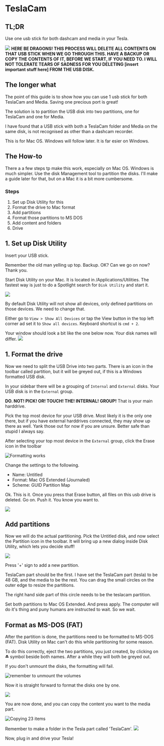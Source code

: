 # TeslaCam

## TL;DR
Use one usb stick for both dashcam and media in your Tesla.

![][grandpa]
**HERE BE DRAGONS! THIS PROCESS WILL DELETE ALL CONTENTS ON THAT USB STICK WHEN WE GO THROUGH THIS. HAVE A BACKUP OR COPY THE CONTENTS OF IT, BEFORE WE START, IF YOU NEED TO. I WILL NOT TOLERATE TEARS OF SADNESS FOR YOU DELETING [insert important stuff here] FROM THE USB DISK.**

## The longer what
The point of this guide is to show how you can use 1 usb stick for both TeslaCam and Media. Saving one precious port is great!

The solution is to partition the USB disk into two partitions, one for TeslaCam and one for Media.

I have found that a USB stick with both a TeslaCam folder and Media on the same disk, is not recognised as other than a dashcam recorder.

This is for Mac OS. Windows will follow later. It is far esier on Windows.

## The How-to
There a a few steps tp make this work, especially on Mac OS. Windows is much simpler. Use the disk Management tool to partition the disks. I'll make a guide later for that, but on a Mac it is a bit more cumbersome.

### Steps
1. Set up Disk Utility for this
1. Format the drive to Mac format
1. Add partitions
1. Format those partitions to MS DOS
1. Add content and folders
1. Drive

## 1. Set up Disk Utility
Insert your USB stick.

Remember the old man yelling up top. Backup. OK? Can we go on now? Thank you.

Start Disk Utility on your Mac. It is located in /Applications/Utilities. The fastest way is just to do a Spotlight search for `Disk Utility` and start it.

![][spotlight]

By default Disk Utility will not show all devices, only defined partitions on those devices. We need to change that.

Either go to `View > Show All Devices` or tap the View button in the top left corner ad set it to `Show all devices`. Keyboard shortcut is `cmd + 2`.

Your window should look a bit like the one below now. Your disk names will differ.
![][default-disk]


## 1. Format the drive
Now we need to split the USB Drive into two parts. There is an icon in the toolbar called partition, but it will be greyed out, if this is a Windows formatted USB disk.

In your sidebar there will be a grouping of `Internal` and `External` disks. Your USB disk is in the `External` group.

**DO. NOT! PICK! OR! TOUCH! THE! INTERNAL! GROUP!** That is your main harddrive.

Pick the top most device for your USB drive. Most likely it is the only one there, but if you have external harddrives connected, they may show up there as well. Yank those out for now if you are unsure. Better safe than stupid I always say.

After selecting your top most device in the `External` group, click the Erase icon in the toolbar

![][erase-disk]

Change the settings to the following.
- Name: Untitled
- Format: Mac OS Extended (Journaled)
- Scheme: GUID Partition Map

Ok. This is it. Once you press that Erase button, all files on this usb drive is deleted. Go on. Push it. You know you want to.

![][push]

## Add partitions
Now we will do the actual partitioning.
Pick the Untitled disk, and now select the Partition icon in the toolbar. It will bring up a new dialog inside Disk Utility, which lets you decide stuff!

![][partition]

Press '+' sign to add a new partition.

TeslaCam part should be the first. I have set the TeslaCam part (tesla) to be 48 GB, and the media to be the rest. You can drag the small circles on the outer edge to resize the partitions.

The right hand side part of this circle needs to be the teslacam partition.

Set both partitions to Mac OS Extended. And press apply. The computer will do it's thing and puny humans are instructed to wait. So we wait.

## Format as MS-DOS (FAT)
After the partition is done, the partitions need to be formatted to MS-DOS (FAT). Disk Utility on Mac can't do this while partitioning for some reason.

To do this correctly, eject the two partitions, you just created, by clicking on ⏏️ symbol beside both names. After a while they will both be greyed out.

If you don't unmount the disks, the formatting will fail.

![][format error mounted]

Now it is straight forward to format the disks one by one.

![][format]

You are now done, and you can copy the content you want to the media part.

![][copy]

Remember to make a folder in the Tesla part called 'TeslaCam'.
![][folder]

Now, plug in and drive your Tesla!

[erase-disk]: erase-disk.png "Formatting works"
[format error mounted]: format-error-unmounted.png  "remember to unmount the volumes"
[copy]: copy.png "Copying 23 items"
[folder]: teslacam.png
[default-disk]: default-disk-utility.png
[grandpa]: grandpa.gif
[format]: format.png
[push]: pushbutton.gif
[partition]: partition.png
[spotlight]: spotlight.png